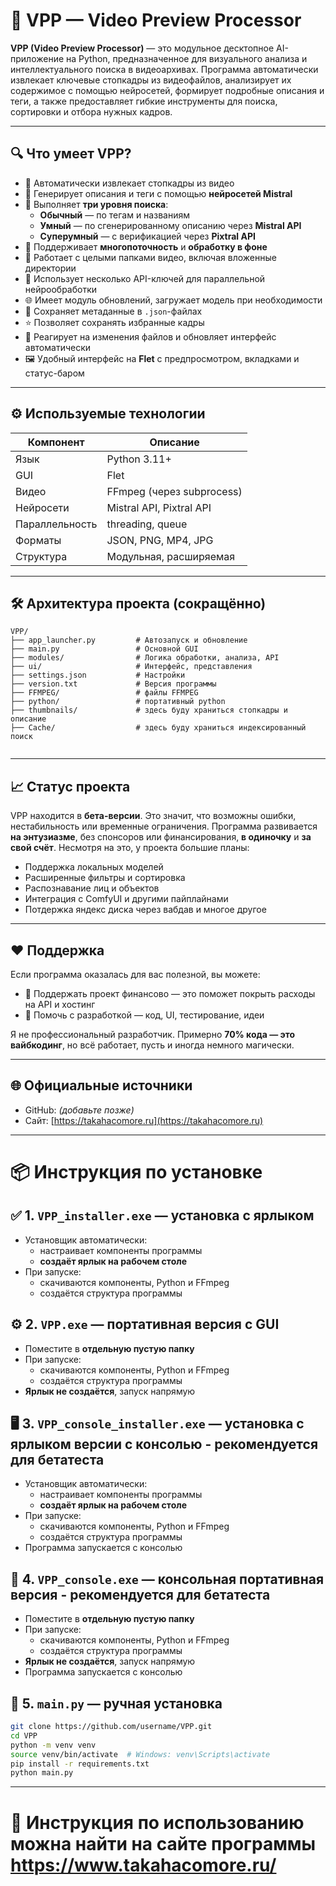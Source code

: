 # 📁 VPP — Video Preview Processor

**VPP (Video Preview Processor)** — это модульное десктопное AI-приложение на Python, предназначенное для визуального анализа и интеллектуального поиска в видеоархивах. Программа автоматически извлекает ключевые стопкадры из видеофайлов, анализирует их содержимое с помощью нейросетей, формирует подробные описания и теги, а также предоставляет гибкие инструменты для поиска, сортировки и отбора нужных кадров.

---

## 🔍 Что умеет VPP?

- 📸 Автоматически извлекает стопкадры из видео
- 🧠 Генерирует описания и теги с помощью **нейросетей Mistral**
- 🧩 Выполняет **три уровня поиска**:
  - **Обычный** — по тегам и названиям
  - **Умный** — по сгенерированному описанию через **Mistral API**
  - **Суперумный** — с верификацией через **Pixtral API**
- 🔁 Поддерживает **многопоточность** и **обработку в фоне**
- 📂 Работает с целыми папками видео, включая вложенные директории
- 🧠 Использует несколько API-ключей для параллельной нейрообработки
- 🌐 Имеет модуль обновлений, загружает модель при необходимости
- 💾 Сохраняет метаданные в `.json`-файлах
- ⭐ Позволяет сохранять избранные кадры
- 🔎 Реагирует на изменения файлов и обновляет интерфейс автоматически
- 🖼️ Удобный интерфейс на **Flet** с предпросмотром, вкладками и статус-баром

---

## ⚙️ Используемые технологии

| Компонент      | Описание                        |
|----------------|---------------------------------|
| Язык           | Python 3.11+                    |
| GUI            | Flet                            |
| Видео          | FFmpeg (через subprocess)       |
| Нейросети      | Mistral API, Pixtral API        |
| Параллельность | threading, queue                |
| Форматы        | JSON, PNG, MP4, JPG             |
| Структура      | Модульная, расширяемая          |

---

## 🛠 Архитектура проекта (сокращённо)

```
VPP/
├── app_launcher.py         # Автозапуск и обновление
├── main.py                 # Основной GUI
├── modules/                # Логика обработки, анализа, API
├── ui/                     # Интерфейс, представления
├── settings.json           # Настройки
├── version.txt             # Версия программы
├── FFMPEG/                 # файлы FFMPEG
├── python/                 # портативный python
├── thumbnails/             # здесь буду храниться стопкадры и описание
├── Cache/                  # здесь буду храниться индексированный поиск


```

---

## 📈 Статус проекта

VPP находится в **бета-версии**. Это значит, что возможны ошибки, нестабильность или временные ограничения. Программа развивается **на энтузиазме**, без спонсоров или финансирования, **в одиночку** и **за свой счёт**. Несмотря на это, у проекта большие планы:

- Поддержка локальных моделей
- Расширенные фильтры и сортировка
- Распознавание лиц и объектов
- Интеграция с ComfyUI и другими пайплайнами
- Потдержка яндекс диска через вабдав
и многое другое

---

## ❤️ Поддержка

Если программа оказалась для вас полезной, вы можете:

- 💸 Поддержать проект финансово — это поможет покрыть расходы на API и хостинг
- 🤝 Помочь с разработкой — код, UI, тестирование, идеи

Я не профессиональный разработчик. Примерно **70% кода — это вайбкодинг**, но всё работает, пусть и иногда немного магически.

---

## 🌐 Официальные источники

- GitHub: *(добавьте позже)*
- Сайт: [https://takahacomore.ru](https://takahacomore.ru)

---

# 📦 Инструкция по установке

## ✅ 1. `VPP_installer.exe` — установка с ярлыком

- Установщик автоматически:
  - настраивает компоненты программы  
  - **создаёт ярлык на рабочем столе**
- При запуске:
  - скачиваются компоненты, Python и FFmpeg
  - создаётся структура программы  

## ⚙️ 2. `VPP.exe` — портативная версия с GUI

- Поместите в **отдельную пустую папку**
- При запуске:
  - скачиваются компоненты, Python и FFmpeg
  - создаётся структура программы
- **Ярлык не создаётся**, запуск напрямую

## 🖥️ 3. `VPP_console_installer.exe` — установка с ярлыком версии с консолью - рекомендуется для  бетатеста

- Установщик автоматически:
  - настраивает компоненты программы  
  - **создаёт ярлык на рабочем столе**
- При запуске:
  - скачиваются компоненты, Python и FFmpeg
  - создаётся структура программы  
- Программа запускается с консолью  

## 🔧 4. `VPP_console.exe` — консольная портативная версия - рекомендуется для  бетатеста

- Поместите в **отдельную пустую папку**
- При запуске:
  - скачиваются компоненты, Python и FFmpeg
  - создаётся структура программы
- **Ярлык не создаётся**, запуск напрямую
- Программа запускается с консолью  
## 🐍 5. `main.py` — ручная установка

```bash
git clone https://github.com/username/VPP.git
cd VPP
python -m venv venv
source venv/bin/activate  # Windows: venv\Scripts\activate
pip install -r requirements.txt
python main.py
```

---

# 📘 Инструкция по использованию можна найти на сайте программы https://www.takahacomore.ru/
